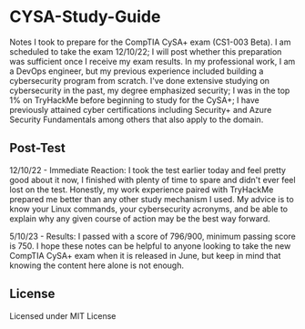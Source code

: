 # CYSA-Study-Guide

Notes I took to prepare for the CompTIA CySA+ exam (CS1-003 Beta).  I am scheduled to take the exam 12/10/22; I will post whether this preparation was sufficient once I receive my exam results.  In my professional work, I am a DevOps engineer, but my previous experience included building a cybersecurity program from scratch.  I've done extensive studying on cybersecurity in the past, my degree emphasized security; I was in the top 1% on TryHackMe before beginning to study for the CySA+; I have previously attained cyber certifications including Security+ and Azure Security Fundamentals among others that also apply to the domain.

## Post-Test

12/10/22 - Immediate Reaction: I took the test earlier today and feel pretty good about it now, I finished with plenty of time to spare and didn't ever feel lost on the test.  Honestly, my work experience paired with TryHackMe prepared me better than any other study mechanism I used.  My advice is to know your Linux commands, your cybersecurity acronyms, and be able to explain why any given course of action may be the best way forward.

5/10/23 - Results: I passed with a score of 796/900, minimum passing score is 750.  I hope these notes can be helpful to anyone looking to take the new CompTIA CySA+ exam when it is released in June, but keep in mind that knowing the content here alone is not enough.  

## License

Licensed under MIT License
